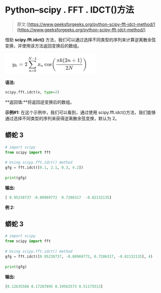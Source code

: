 # Python–scipy . FFT . IDCT()方法

> 原文:[https://www.geeksforgeeks.org/python-scipy-fft-idct-method/](https://www.geeksforgeeks.org/python-scipy-fft-idct-method/)

借助 **scipy.fft.idct()** 方法，我们可以通过选择不同类型的序列来计算逆离散余弦变换，并使用该方法返回变换后的数组。

![](img/d9c81adec0a702c9b81fb8e35b6b1233.png)

**语法:**

```py
scipy.fft.idct(x, type=2)

```

**返回值:**将返回逆变换后的数组。

**示例#1:** 在这个示例中，我们可以看到，通过使用 scipy.fft.idct()方法，我们能够通过选择不同类型的序列来获得逆离散余弦变换，默认为 2。

## 蟒蛇 3

```py
# import scipy
from scipy import fft

# Using scipy.fft.idct() method
gfg = fft.idct([0.1, 2.1, 0.3, 4.2])

print(gfg)
```

**输出:**

```py
[ 0.95238737 -0.80969772  0.7286317  -0.82132135]

```

**例 2:**

## 蟒蛇 3

```py
# import scipy
from scipy import fft

# Using scipy.fft.idct() method
gfg = fft.idct([0.95238737, -0.80969772, 0.7286317, -0.82132135], 4)

print(gfg)
```

**输出:**

```py
[0.12635568 0.17287895 0.19562573 0.51175513]

```